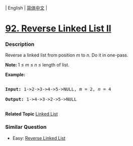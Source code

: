 | English | [简体中文](README.md) |

# [92. Reverse Linked List II](https://leetcode-cn.com/problems/reverse-linked-list-ii)
 ### Description
<p>Reverse a linked list from position <em>m</em> to <em>n</em>. Do it in one-pass.</p>

<p><strong>Note:&nbsp;</strong>1 &le; <em>m</em> &le; <em>n</em> &le; length of list.</p>

<p><strong>Example:</strong></p>

<pre>
<strong>Input:</strong> 1-&gt;2-&gt;3-&gt;4-&gt;5-&gt;NULL, <em>m</em> = 2, <em>n</em> = 4
<strong>Output:</strong> 1-&gt;4-&gt;3-&gt;2-&gt;5-&gt;NULL
</pre>

**Related Topic**  [Linked List](https://leetcode-cn.com/tag/linked-list) 

### Similar Question
 - Easy:	[Reverse Linked List](https://leetcode-cn.com/problems/reverse-linked-list) 
